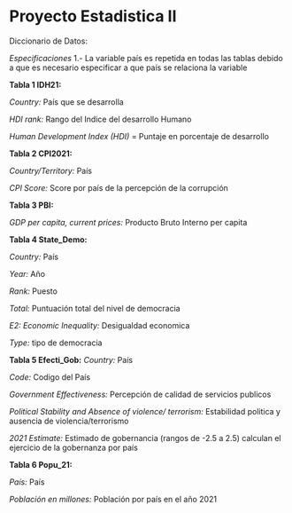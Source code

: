 # Proyecto Estadistica II 
Diccionario de Datos:

*Especificaciones* 
1.- La variable país es repetida en todas las tablas debido a que es necesario especificar a que país se relaciona la variable

**Tabla 1 IDH21:** 

*Country:* País que se desarrolla 

*HDI rank:* Rango del Indice del desarrollo Humano  

*Human Development Index (HDI)* = Puntaje en porcentaje de desarrollo 

**Tabla 2 CPI2021:** 

*Country/Territory:* País 

*CPI Score:* Score por país de la percepción de la corrupción 

**Tabla 3 PBI:** 

*GDP per capita, current prices:* Producto Bruto Interno per capita 

**Tabla 4 State_Demo:** 

*Country:* País 

*Year:* Año 

*Rank:* Puesto 

*Total:* Puntuación total del nivel de democracia 

*E2: Economic Inequality:* Desigualdad economica 

*Type:* tipo de democracia

**Tabla 5 Efecti_Gob:** 
*Country:* País 

*Code:* Codigo del País

*Government Effectiveness:* Percepción de calidad de servicios publicos

*Political Stability and Absence of violence/ terrorism:* Estabilidad 
politica y ausencia de violencia/terrorismo  

*2021 Estimate:* Estimado de gobernancia (rangos de -2.5 a 2.5) calculan el ejercicio de la gobernanza por país 


**Tabla 6 Popu_21:** 

*País:* País

*Población en millones:* Población por país en el año 2021 
